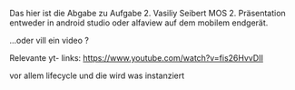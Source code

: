 Das hier ist die Abgabe zu Aufgabe 2. Vasiliy Seibert MOS 2. Präsentation entweder in android studio oder alfaview auf dem mobilem endgerät.




...oder vill ein video ?


Relevante yt- links:
https://www.youtube.com/watch?v=fis26HvvDII

vor allem lifecycle und die wird was instanziert
